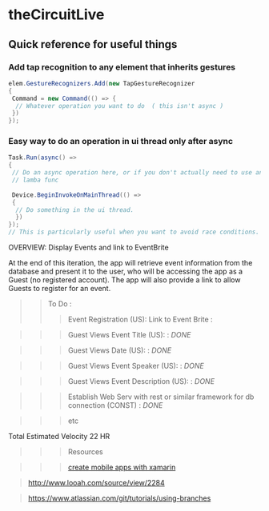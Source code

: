 # theCircuitLive

## Quick reference for useful things

### Add tap recognition to any element that inherits gestures
```csharp
elem.GestureRecognizers.Add(new TapGestureRecognizer
{
 Command = new Command(() => {
  // Whatever operation you want to do  ( this isn't async )
 })
});
```
### Easy way to do an operation in ui thread only after async
```csharp
Task.Run(async() =>
{
 // Do an async operation here, or if you don't actually need to use an await, take async out of the
 // lamba func
 
 Device.BeginInvokeOnMainThread(() => 
 {
  // Do something in the ui thread. 
  })
});
// This is particularly useful when you want to avoid race conditions. The backcode of EventPage shows this being used
```
OVERVIEW: Display Events and link to EventBrite

At the end of this iteration, the app will retrieve event information from the database and present it to the user, who will be accessing the app as a Guest (no registered account).  The app will also provide a link to allow Guests to register for an event.
>>To Do : 
>>>Event Registration (US): Link to Event Brite :

>>>Guest Views Event Title (US): : *DONE*

>>>Guest Views Date (US): : *DONE*

>>>Guest Views Event Speaker (US): : *DONE*

>>>Guest Views Event Description (US): : *DONE*

>>>Establish Web Serv with rest or similar framework for db connection (CONST) : *DONE*
 
>>>etc

Total Estimated Velocity
22 HR



>>>Resources

>>>[create mobile apps with xamarin](https://developer.xamarin.com/guides/xamarin-forms/creating-mobile-apps-xamarin-forms/)

>http://www.looah.com/source/view/2284

>https://www.atlassian.com/git/tutorials/using-branches


